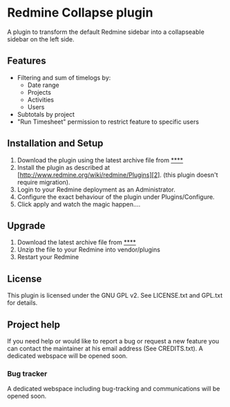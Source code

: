 # Redmine Collapse plugin

A plugin to transform the default Redmine sidebar into a collapseable sidebar on the left side.

## Features

* Filtering and sum of timelogs by:
  * Date range
  * Projects
  * Activities
  * Users
* Subtotals by project
* "Run Timesheet" permission to restrict feature to specific users

## Installation and Setup

1. Download the plugin using the latest archive file from [****][1]
2. Install the plugin as described at [http://www.redmine.org/wiki/redmine/Plugins][2]. (this plugin doesn't require migration).
3. Login to your Redmine deployment as an Administrator.
4. Configure the exact behaviour of the plugin under Plugins/Configure.
5. Click apply and watch the magic happen....

## Upgrade

1. Download the latest archive file from [****][1]
2. Unzip the file to your Redmine into vendor/plugins
3. Restart your Redmine

## License

This plugin is licensed under the GNU GPL v2. See LICENSE.txt and GPL.txt for details.

## Project help

If you need help or would like to report a bug or request a new feature you can contact the 
maintainer at his email address (See CREDITS.txt). A dedicated webspace will be opened soon.

### Bug tracker

A dedicated webspace including bug-tracking and communications will be opened soon.


[1]: MEDIAFIREHOSTING
[2]: http://www.redmine.org/wiki/redmine/Plugins
